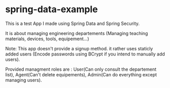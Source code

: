 # spring-data-example

This is a test App I made using Spring Data and Spring Security.

It is about managing engineering departements (Managing teaching materials, devices, tools, equipement...)

Note: This app doesn't provide a signup method. it rather uses staticly added users (Encode passwords using BCrypt if you intend to manually add users).

Provided managment roles are : User(Can only consult the departement list), Agent(Can't delete equipements), Admin(Can do everything except managing users).
